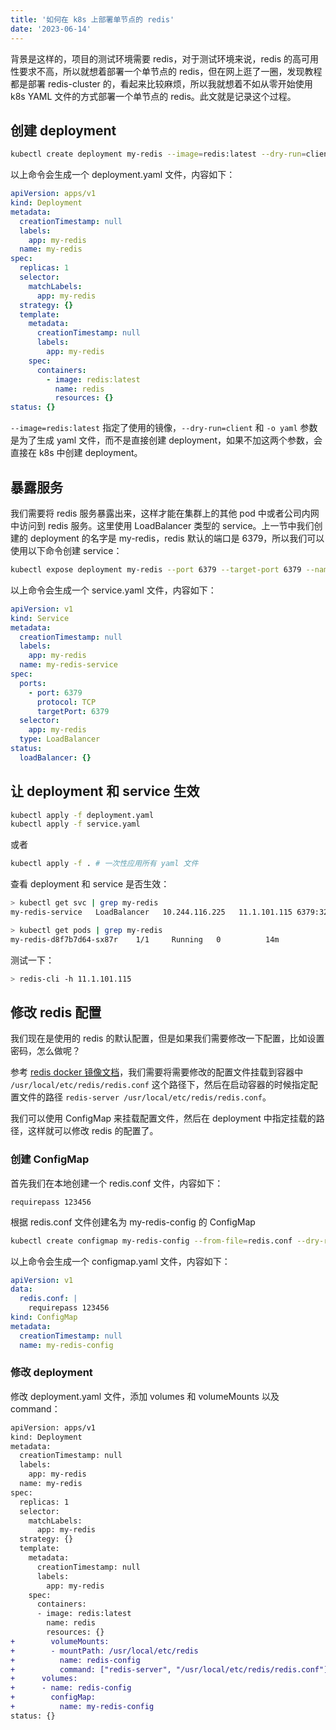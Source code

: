 ```yaml
---
title: '如何在 k8s 上部署单节点的 redis'
date: '2023-06-14'
---
```


背景是这样的，项目的测试环境需要 redis，对于测试环境来说，redis 的高可用性要求不高，所以就想着部署一个单节点的 redis，但在网上逛了一圈，发现教程都是部署 redis-cluster 的，看起来比较麻烦，所以我就想着不如从零开始使用 k8s YAML 文件的方式部署一个单节点的 redis。此文就是记录这个过程。

## 创建 deployment

```bash
kubectl create deployment my-redis --image=redis:latest --dry-run=client -o yaml > deployment.yaml
```

以上命令会生成一个 deployment.yaml 文件，内容如下：

```yaml
apiVersion: apps/v1
kind: Deployment
metadata:
  creationTimestamp: null
  labels:
    app: my-redis
  name: my-redis
spec:
  replicas: 1
  selector:
    matchLabels:
      app: my-redis
  strategy: {}
  template:
    metadata:
      creationTimestamp: null
      labels:
        app: my-redis
    spec:
      containers:
        - image: redis:latest
          name: redis
          resources: {}
status: {}
```

`--image=redis:latest` 指定了使用的镜像，`--dry-run=client` 和 `-o yaml` 参数是为了生成 yaml 文件，而不是直接创建 deployment，如果不加这两个参数，会直接在 k8s 中创建 deployment。

## 暴露服务

我们需要将 redis 服务暴露出来，这样才能在集群上的其他 pod 中或者公司内网中访问到 redis 服务。这里使用 LoadBalancer 类型的 service。上一节中我们创建的 deployment 的名字是 my-redis，redis 默认的端口是 6379，所以我们可以使用以下命令创建 service：

```bash
kubectl expose deployment my-redis --port 6379 --target-port 6379 --name=my-redis-service --type=LoadBalancer --dry-run=client -o yaml > service.yaml
```

以上命令会生成一个 service.yaml 文件，内容如下：

```yaml
apiVersion: v1
kind: Service
metadata:
  creationTimestamp: null
  labels:
    app: my-redis
  name: my-redis-service
spec:
  ports:
    - port: 6379
      protocol: TCP
      targetPort: 6379
  selector:
    app: my-redis
  type: LoadBalancer
status:
  loadBalancer: {}
```

## 让 deployment 和 service 生效

```bash
kubectl apply -f deployment.yaml
kubectl apply -f service.yaml
```

或者

```bash
kubectl apply -f . # 一次性应用所有 yaml 文件
```

查看 deployment 和 service 是否生效：

```bash
> kubectl get svc | grep my-redis
my-redis-service   LoadBalancer   10.244.116.225   11.1.101.115 6379:32387/TCP 2m

> kubectl get pods | grep my-redis
my-redis-d8f7b7d64-sx87r    1/1     Running   0          14m
```

测试一下：

```bash
> redis-cli -h 11.1.101.115
```

## 修改 redis 配置

我们现在是使用的 redis 的默认配置，但是如果我们需要修改一下配置，比如设置密码，怎么做呢？

参考 [redis docker 镜像文档](https://hub.docker.com/_/redis)，我们需要将需要修改的配置文件挂载到容器中 `/usr/local/etc/redis/redis.conf` 这个路径下，然后在启动容器的时候指定配置文件的路径 `redis-server /usr/local/etc/redis/redis.conf`。

我们可以使用 ConfigMap 来挂载配置文件，然后在 deployment 中指定挂载的路径，这样就可以修改 redis 的配置了。

### 创建 ConfigMap

首先我们在本地创建一个 redis.conf 文件，内容如下：

```
requirepass 123456
```

根据 redis.conf 文件创建名为 my-redis-config 的 ConfigMap

```bash
kubectl create configmap my-redis-config --from-file=redis.conf --dry-run=client -o yaml > configmap.yaml
```

以上命令会生成一个 configmap.yaml 文件，内容如下：

```yaml
apiVersion: v1
data:
  redis.conf: |
    requirepass 123456
kind: ConfigMap
metadata:
  creationTimestamp: null
  name: my-redis-config
```

### 修改 deployment

修改 deployment.yaml 文件，添加 volumes 和 volumeMounts 以及 command：

```diff
apiVersion: apps/v1
kind: Deployment
metadata:
  creationTimestamp: null
  labels:
    app: my-redis
  name: my-redis
spec:
  replicas: 1
  selector:
    matchLabels:
      app: my-redis
  strategy: {}
  template:
    metadata:
      creationTimestamp: null
      labels:
        app: my-redis
    spec:
      containers:
      - image: redis:latest
        name: redis
        resources: {}
+        volumeMounts:
+        - mountPath: /usr/local/etc/redis
+          name: redis-config
+          command: ["redis-server", "/usr/local/etc/redis/redis.conf"]
+      volumes:
+      - name: redis-config
+        configMap:
+          name: my-redis-config
status: {}
```
